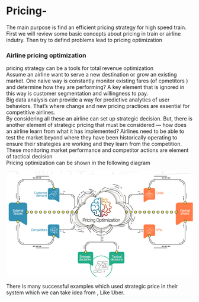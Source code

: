 # Pricing-
The main purpose is find an efficient pricing strategy for high speed train. <br/>
First we will review some basic concepts about  pricing in train or airline indutry. Then try to defind problems lead to 
pricing optimization <br/> 
### Airline pricing optimization 
 pricing strategy can be a tools for total revenue optimization <br/>
 Assume an airline want to serve a new destination or grow an existing market. One naive way is  constantly monitor existing fares (of cpmetitors ) and determine how they are performing? A key element  that is ignored in this way is customer segmentation and willingness to pay. <br/>
 Big data analysis can provide a way for predictive analytics of user behaviors. That’s where change and new pricing practices are essential for competitive airlines. <br/>
 By considering all these an airline can set up strategic decision. But, there is another element of strategic pricing that must be considered — how does an airline learn from what it has implemented? Airlines need to be able to test the market beyond where they have been historically operating to ensure their strategies are working and they learn from the competition.
 These monitoring market performance and competitor actions are element of tactical decision <br/>
 Pricing optimization can be shown in the following diagram 
 
 ![pric opt](https://github.com/hamidehhhs/Pricing-/blob/master/Screen%20Shot%202018-10-25%20at%206.27.02%20PM.png)
 
 There is many successful examples which used strategic price in their system which we can take idea from , Like Uber. 
